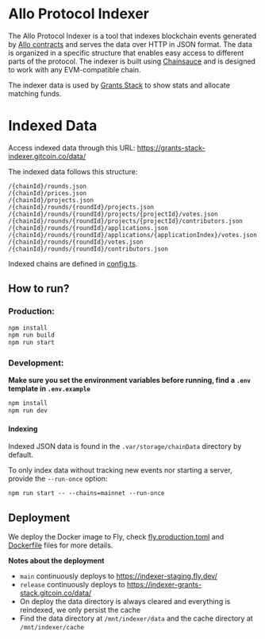 # Allo Protocol Indexer

The Allo Protocol Indexer is a tool that indexes blockchain events generated by [Allo contracts](https://github.com/Allo-Protocol/contracts) and serves the data over HTTP in JSON format. The data is organized in a specific structure that enables easy access to different parts of the protocol. The indexer is built using [Chainsauce](https://github.com/boudra/chainsauce) and is designed to work with any EVM-compatible chain.

The indexer data is used by [Grants Stack](https://github.com/gitcoinco/grants-stack) to show stats and allocate matching funds.

# Indexed Data

Access indexed data through this URL: https://grants-stack-indexer.gitcoin.co/data/

The indexed data follows this structure:

```
/{chainId}/rounds.json
/{chainId}/prices.json
/{chainId}/projects.json
/{chainId}/rounds/{roundId}/projects.json
/{chainId}/rounds/{roundId}/projects/{projectId}/votes.json
/{chainId}/rounds/{roundId}/projects/{projectId}/contributors.json
/{chainId}/rounds/{roundId}/applications.json
/{chainId}/rounds/{roundId}/applications/{applicationIndex}/votes.json
/{chainId}/rounds/{roundId}/votes.json
/{chainId}/rounds/{roundId}/contributors.json
```

Indexed chains are defined in [config.ts](src/config.ts).

## How to run?

### Production:

```bash
npm install
npm run build
npm run start
```

### Development:

**Make sure you set the environment variables before running, find a `.env` template in `.env.example`**

```bash
npm install
npm run dev
```

#### Indexing

Indexed JSON data is found in the `.var/storage/chainData` directory by default.

To only index data without tracking new events nor starting a server, provide the `--run-once` option:

```
npm run start -- --chains=mainnet --run-once
```

## Deployment

We deploy the Docker image to Fly, check [fly.production.toml](https://github.com/gitcoinco/allo-indexer/blob/main/fly.production.toml) and [Dockerfile](https://github.com/gitcoinco/allo-indexer/blob/main/Dockerfile) files for more details.

**Notes about the deployment**

- `main` continuously deploys to https://indexer-staging.fly.dev/
- `release` continuously deploys to https://indexer-grants-stack.gitcoin.co/data/
- On deploy the data directory is always cleared and everything is reindexed, we only persist the cache
- Find the data directory at `/mnt/indexer/data` and the cache directory at `/mnt/indexer/cache`
